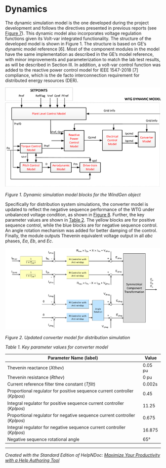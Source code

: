 # Dynamics

The dynamic simulation model is the one developed during the project development and follows the directives presented in previous reports (see [Figure 7](<OpenDSSDocumentation.md#\_Ref162282835>)). This dynamic model also incorporates voltage regulation functions given its Volt-var integrated functionality. The structure of the developed model is shown in Figure 1. The structure is based on GE’s dynamic model reference \[6\]. Most of the component modules in the model have the same implementation as described in the GE’s model reference, with minor improvements and parameterization to match the lab test results, as will be described in Section III. In addition, a volt-var control function was added to the reactive power control model for IEEE 1547-2018 \[7\] compliance, which is the de facto interconnection requirement for distributed energy resources (DER).

![Image](<lib/NewItem 12.png>)

*Figure 1. Dynamic simulation model blocks for the WindGen object*

Specifically for distribution system simulations, the converter model is updated to reflect the negative sequence performance of the WTG under unbalanced voltage condition, as shown in [Figure 8](<OpenDSSDocumentation.md#\_Ref162338851>). Further, the key parameter values are shown in [Table 2](<OpenDSSDocumentation.md#\_Ref162338910>). The yellow blocks are for positive sequence control, while the blue blocks are for negative sequence control. An angle rotation mechanism was added for better damping of the control. Finally, the module outputs Thevenin equivalent voltage output in all *abc* phases, *Ea*, *Eb*, and *Ec*.&nbsp;

![Image](<lib/NewItem 11.png>)

*Figure 2. Updated converter model for distribution simulation*

*Table 1. Key parameter values for converter model*

| **Parameter Name (label)** | **Value** |
| --- | --- |
| Thevenin reactance (*Xthev*) | &#48;.05 pu |
| Thevenin resistance (*Rthev*) | &#48; pu |
| Current reference filter time constant (*Tfilt*) | &#48;.002s |
| Proportional regulator for positive sequence current controller (*KpIpos*) | &#48;.45 |
| Integral regulator for positive sequence current controller (*KpIpos*) | &#49;1.25 |
| Proportional regulator for negative sequence current controller (*KpIpos*) | &#48;.675 |
| Integral regulator for negative sequence current controller (*KpIpos*) | &#49;6.875 |
| Negative sequence rotational angle | &#54;5° |



***
_Created with the Standard Edition of HelpNDoc: [Maximize Your Productivity with a Help Authoring Tool](<https://www.helpauthoringsoftware.com/articles/what-is-a-help-authoring-tool/>)_
